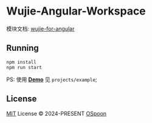 # Wujie-Angular-Workspace

模块文档: [wujie-for-angular](./projects/wujie-for-angular/README.md)

## Running

```
npm install
npm run start
```

PS: 使用 **[Demo](https://wujie-angular-workspace-n5w85jgnm-ospoons-projects.vercel.app/)** 见 `projects/example`;

## License

[MIT](./projects/wujie-for-angular/LICENSE) License © 2024-PRESENT [OSpoon](https://github.com/OSpoon)
